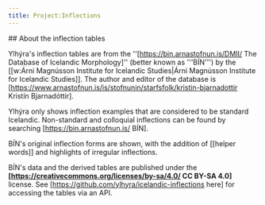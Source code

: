 ```yaml
---
title: Project:Inflections
---
```


<div class="book">
## About the inflection tables

Ylhýra's inflection tables are from the ''[https://bin.arnastofnun.is/DMII/ The Database of Icelandic Morphology]'' (better known as '''BÍN''') by the [[w:Árni Magnússon Institute for Icelandic Studies|Árni Magnússon Institute for Icelandic Studies]]. The author and editor of the database is [https://www.arnastofnun.is/is/stofnunin/starfsfolk/kristin-bjarnadottir Kristín Bjarnadóttir].

Ylhýra only shows inflection examples that are considered to be standard Icelandic. Non-standard and colloquial inflections can be found by searching [https://bin.arnastofnun.is/ BÍN].

BÍN's original inflection forms are shown, with the addition of [[helper words]] and highlights of irregular inflections.

BÍN's data and the derived tables are published under the <b class="nobreak">[https://creativecommons.org/licenses/by-sa/4.0/ CC BY-SA 4.0]</b> license. See [https://github.com/ylhyra/icelandic-inflections here] for accessing the tables via an API.
</div>
